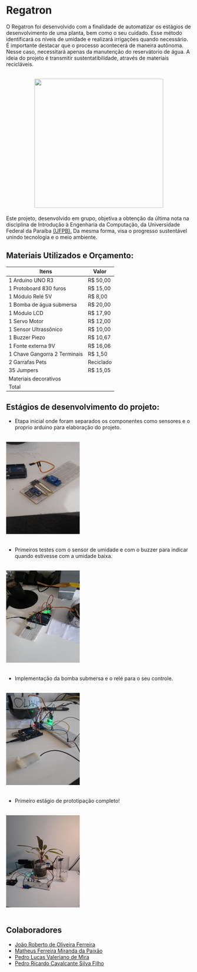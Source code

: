 # Regatron
<p style="align: justify"> O Regatron foi desenvolvido com a finalidade de automatizar os estágios de desenvolvimento de uma planta, bem como o seu cuidado. Esse método identificará os níveis de umidade e realizará irrigações quando necessário. 
É importante destacar que o processo acontecerá de maneira autônoma. Nesse caso, necessitará apenas da manutenção do reservátorio de água. A ideia do projeto é transmitir sustentatibilidade, através de materiais recicláveis.</p>

<br>
    <div align="center">
    <img src="https://lh3.googleusercontent.com/pw/ACtC-3fVSBZ0XF-mUcv7a3J-DNii5sXyQyVQS8M5dN_CReYTNwVIgeyLImmg7FHC9m2ZPTLOG7ZmtUNUiZpeY2ChBNOmF3VJDTpZT4EUe4C3clmmlQsKffZQcGmOBnoARhBDGCGYeP_Nuu5uqdVwxI4hohh4=s500-no?authuser=0" width = "350" height = "350" tilte = "Logo do Projeto">
    </div>
</br>

<div style="align: justify"> Este projeto, desenvolvido em grupo, objetiva a obtenção da última nota na disciplina de Introdução à Engenharia da Computação, da Universidade Federal da Paraíba <a href = http://ci.ufpb.br/>(UFPB).</a> Da mesma forma, visa o progresso sustentável unindo tecnologia e o meio ambiente.</div>


## Materiais Utilizados e Orçamento:
Itens     |             Valor          |
----------| ---------------------------|
1 Arduino UNO R3 |  R$ 50,00           | 
1 Protoboard 830 furos | R$ 15,00      |
1 Módulo Relé 5V |   R$ 8,00           |
1 Bomba de água submersa | R$ 20,00    |
1 Módulo LCD   |        R$ 17,90       |
1 Servo Motor |      R$ 12,00          |
1 Sensor Ultrassônico |  R$ 10,00      |
1 Buzzer Piezo |       R$ 10,67        |
1 Fonte externa 9V |    R$ 16,06       | 
1 Chave Gangorra 2 Terminais | R$ 1,50 | 
2 Garrafas Pets |      Reciclado       | 
35 Jumpers      |    R$ 15,05          |
Materiais decorativos | <valorainserir>|
Total                | <somainseridos> |



## Estágios de desenvolvimento do projeto:
- Etapa inicial onde foram separados os componentes como sensores e o proprio arduino para elaboração do projeto.

<br>
    <div align="left">
    <img src="https://raw.githubusercontent.com/CavalcantePedro/Regador-Autonomo/main/Fotos/Prototipa%C3%A7%C3%A3o/07_06_2021.jpg" width = "200" height = "250" tilte = "Início do Projeto">
    </div>
</br>

- Primeiros testes com o sensor de umidade e com o buzzer para indicar quando estivesse com a umidade baixa.

<br>
    <div align="left">
    <img src="https://raw.githubusercontent.com/CavalcantePedro/Regador-Autonomo/main/Fotos/Prototipa%C3%A7%C3%A3o/08_06_2021.png" width = "200" height = "250" tilte = "Início do Projeto">
    </div>
</br>

- Implementação da bomba submersa e o relé para o seu controle.

<br>
    <div align="left">
    <img src="https://raw.githubusercontent.com/CavalcantePedro/Regador-Autonomo/main/Fotos/Prototipa%C3%A7%C3%A3o/09_06_2021.jpg" width = "200" height = "250" tilte = "Início do Projeto">
    </div>
</br>

- Primeiro estágio de prototipação completo!

<br>
    <div align="left">
    <img src="https://raw.githubusercontent.com/CavalcantePedro/Regador-Autonomo/main/Fotos/Prototipa%C3%A7%C3%A3o/16_06_2021.jpg" width = "200" height = "250" tilte = "Início do Projeto">
    </div>
</br>

## Colaboradores
- [João Roberto de Oliveira Ferreira](https://github.com/roberto967)
- [Matheus Ferreira Miranda da Paixão](https://github.com/matheusfer0902)
- [Pedro Lucas Valeriano de Mira](https://github.com/JovemPedr0)
- [Pedro Ricardo Cavalcante Silva Filho](https://github.com/CavalcantePedro)